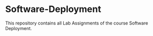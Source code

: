 # Software-Deployment

This repository contains all Lab Assignments of the course Software Deployment.
